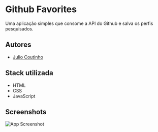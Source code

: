 
# Github Favorites

Uma aplicação simples que consome a API do Github e salva os perfis pesquisados.


## Autores

- [Julio Coutinho](https://www.github.com/JulioCout)


## Stack utilizada

+ HTML
+ CSS
+ JavaScript

## Screenshots

![App Screenshot](https://via.placeholder.com/468x300?text=App+Screenshot+Here)

